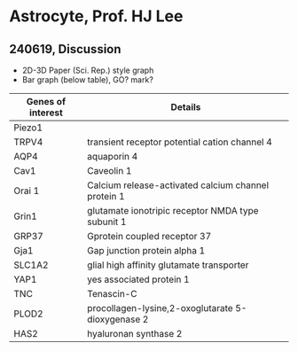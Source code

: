 # Astrocyte, Prof. HJ Lee

## 240619, Discussion

* 2D-3D Paper (Sci. Rep.) style graph
* Bar graph (below table), GO? mark?

<table><thead><tr><th width="170">Genes of interest</th><th width="607">Details</th></tr></thead><tbody><tr><td>Piezo1</td><td></td></tr><tr><td>TRPV4</td><td>transient receptor potential cation channel 4</td></tr><tr><td>AQP4</td><td>aquaporin 4</td></tr><tr><td>Cav1</td><td>Caveolin 1</td></tr><tr><td>Orai 1</td><td>Calcium release-activated calcium channel protein 1</td></tr><tr><td>Grin1</td><td>glutamate ionotripic receptor NMDA type subunit 1</td></tr><tr><td>GRP37</td><td>Gprotein coupled receptor 37</td></tr><tr><td>Gja1</td><td>Gap junction protein alpha 1</td></tr><tr><td>SLC1A2</td><td>glial high affinity glutamate transporter</td></tr><tr><td>YAP1</td><td>yes associated protein 1</td></tr><tr><td>TNC</td><td>Tenascin-C</td></tr><tr><td>PLOD2</td><td>procollagen-lysine,2-oxoglutarate 5-dioxygenase 2</td></tr><tr><td>HAS2</td><td>hyaluronan synthase 2</td></tr></tbody></table>

